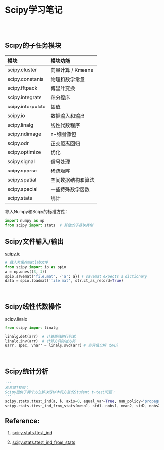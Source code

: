 # Scipy学习笔记

<br>
<br>

## Scipy的子任务模块


|模块|模块功能|
|:---|:---|
|scipy.cluster|向量计算 / Kmeans|
|scipy.constants|物理和数学常量|
|scipy.fftpack|傅里叶变换|
|scipy.integrate|积分程序|
|scipy.interpolate|插值|
|scipy.io|数据输入和输出|
|scipy.linalg|线性代数程序|
|scipy.ndimage|n-维图像包|
|scipy.odr|正交距离回归|
|scipy.optimize|优化|
|scipy.signal|信号处理|
|scipy.sparse|稀疏矩阵|
|scipy.spatial|空间数据结构和算法|
|scipy.special|一些特殊数学函数|
|scipy.stats|统计|

导入Numpy和Scipy的标准方式：

```python
import numpy as np
from scipy import stats  # 其他的子模块类似
```

## Scipy文件输入/输出

[scipy.io](https://docs.scipy.org/doc/scipy/reference/io.html#scipy.io)

```python
# 载入和保存matlab文件
from scipy import io as spio
a = np.ones((3, 3))
spio.savemat('file.mat', {'a': a}) # savemat expects a dictionary
data = spio.loadmat('file.mat', struct_as_record=True)
```

<br>

## Scipy线性代数操作

[scipy.linalg](https://docs.scipy.org/doc/scipy/reference/linalg.html#scipy.linalg)

```python
from scipy import linalg

linalg.det(arr)  # 计算矩阵的行列式
linalg.inv(arr)  # 计算方阵的逆方阵
uarr, spec, vharr = linalg.svd(arr) # 奇异值分解（SVD）
```

<br>

## Scipy统计分析

```python
'''
双总体T检验：
Scipy提供了两个方法解决双样本同方差的Student t-test问题： 
'''
scipy.stats.ttest_ind(a, b, axis=0, equal_var=True, nan_policy='propagate')[source]  # Returns:statistic, pvalue;
scipy.stats.ttest_ind_from_stats(mean1, std1, nobs1, mean2, std2, nobs2, equal_var=True)[source] # Returns:statistic, pvalue;
```



## Reference:

1. [scipy.stats.ttest_ind](https://docs.scipy.org/doc/scipy/reference/generated/scipy.stats.ttest_ind.html)

2. [scipy.stats.ttest_ind_from_stats](https://docs.scipy.org/doc/scipy/reference/generated/scipy.stats.ttest_ind_from_stats.html)













